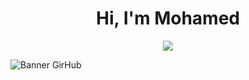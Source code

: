 <div align="center">
  <h1 align="center">Hi, I'm Mohamed </h1> <img src="https://em-content.zobj.net/source/apple/271/waving-hand_1f44b.png">
</div>

![Banner GirHub](https://github.com/zaazo/zaazo/assets/99763690/ac69785f-3ef2-4fd1-9c6e-f71fbf69755f)



